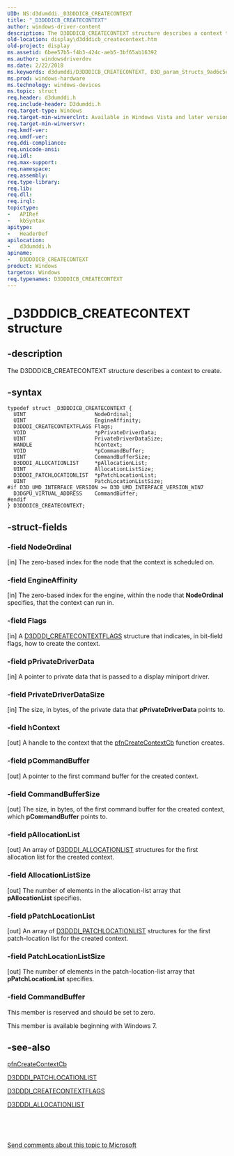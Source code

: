 ```yaml
---
UID: NS:d3dumddi._D3DDDICB_CREATECONTEXT
title: "_D3DDDICB_CREATECONTEXT"
author: windows-driver-content
description: The D3DDDICB_CREATECONTEXT structure describes a context to create.
old-location: display\d3dddicb_createcontext.htm
old-project: display
ms.assetid: 6bee57b5-f4b3-424c-aeb5-3bf65ab16392
ms.author: windowsdriverdev
ms.date: 2/22/2018
ms.keywords: d3dumddi/D3DDDICB_CREATECONTEXT, D3D_param_Structs_9ad6c5e1-c3aa-4546-b3c9-c07c8350093b.xml, display.d3dddicb_createcontext, D3DDDICB_CREATECONTEXT, D3DDDICB_CREATECONTEXT structure [Display Devices], _D3DDDICB_CREATECONTEXT
ms.prod: windows-hardware
ms.technology: windows-devices
ms.topic: struct
req.header: d3dumddi.h
req.include-header: D3dumddi.h
req.target-type: Windows
req.target-min-winverclnt: Available in Windows Vista and later versions of the Windows operating systems.
req.target-min-winversvr: 
req.kmdf-ver: 
req.umdf-ver: 
req.ddi-compliance: 
req.unicode-ansi: 
req.idl: 
req.max-support: 
req.namespace: 
req.assembly: 
req.type-library: 
req.lib: 
req.dll: 
req.irql: 
topictype:
-	APIRef
-	kbSyntax
apitype:
-	HeaderDef
apilocation:
-	d3dumddi.h
apiname:
-	D3DDDICB_CREATECONTEXT
product: Windows
targetos: Windows
req.typenames: D3DDDICB_CREATECONTEXT
---
```


# _D3DDDICB_CREATECONTEXT structure


## -description


The D3DDDICB_CREATECONTEXT structure describes a context to create.


## -syntax


````
typedef struct _D3DDDICB_CREATECONTEXT {
  UINT                      NodeOrdinal;
  UINT                      EngineAffinity;
  D3DDDI_CREATECONTEXTFLAGS Flags;
  VOID                      *pPrivateDriverData;
  UINT                      PrivateDriverDataSize;
  HANDLE                    hContext;
  VOID                      *pCommandBuffer;
  UINT                      CommandBufferSize;
  D3DDDI_ALLOCATIONLIST     *pAllocationList;
  UINT                      AllocationListSize;
  D3DDDI_PATCHLOCATIONLIST  *pPatchLocationList;
  UINT                      PatchLocationListSize;
#if D3D_UMD_INTERFACE_VERSION >= D3D_UMD_INTERFACE_VERSION_WIN7
  D3DGPU_VIRTUAL_ADDRESS    CommandBuffer;
#endif 
} D3DDDICB_CREATECONTEXT;
````


## -struct-fields




### -field NodeOrdinal

[in] The zero-based index for the node that the context is scheduled on.


### -field EngineAffinity

[in] The zero-based index for the engine, within the node that <b>NodeOrdinal</b> specifies, that the context can run in.


### -field Flags

[in] A <a href="..\d3dukmdt\ns-d3dukmdt-_d3dddi_createcontextflags.md">D3DDDI_CREATECONTEXTFLAGS</a> structure that indicates, in bit-field flags, how to create the context. 


### -field pPrivateDriverData

[in] A pointer to private data that is passed to a display miniport driver. 


### -field PrivateDriverDataSize

[in] The size, in bytes, of the private data that <b>pPrivateDriverData</b> points to.


### -field hContext

[out] A handle to the context that the <a href="https://msdn.microsoft.com/f3f5d6bc-3bc6-4214-830a-cffff01069cc">pfnCreateContextCb</a> function creates. 


### -field pCommandBuffer

[out] A pointer to the first command buffer for the created context.


### -field CommandBufferSize

[out] The size, in bytes, of the first command buffer for the created context, which <b>pCommandBuffer</b> points to. 


### -field pAllocationList

[out] An array of <a href="..\d3dukmdt\ns-d3dukmdt-_d3dddi_allocationlist.md">D3DDDI_ALLOCATIONLIST</a> structures for the first allocation list for the created context.


### -field AllocationListSize

[out] The number of elements in the allocation-list array that <b>pAllocationList</b> specifies.


### -field pPatchLocationList

[out] An array of <a href="..\d3dukmdt\ns-d3dukmdt-_d3dddi_patchlocationlist.md">D3DDDI_PATCHLOCATIONLIST</a> structures for the first patch-location list for the created context.


### -field PatchLocationListSize

[out] The number of elements in the patch-location-list array that <b>pPatchLocationList</b> specifies.


### -field CommandBuffer

This member is reserved and should be set to zero.

This member is available beginning with Windows 7.


## -see-also

<a href="https://msdn.microsoft.com/f3f5d6bc-3bc6-4214-830a-cffff01069cc">pfnCreateContextCb</a>



<a href="..\d3dukmdt\ns-d3dukmdt-_d3dddi_patchlocationlist.md">D3DDDI_PATCHLOCATIONLIST</a>



<a href="..\d3dukmdt\ns-d3dukmdt-_d3dddi_createcontextflags.md">D3DDDI_CREATECONTEXTFLAGS</a>



<a href="..\d3dukmdt\ns-d3dukmdt-_d3dddi_allocationlist.md">D3DDDI_ALLOCATIONLIST</a>



 

 

<a href="mailto:wsddocfb@microsoft.com?subject=Documentation%20feedback [display\display]:%20D3DDDICB_CREATECONTEXT structure%20 RELEASE:%20(2/22/2018)&amp;body=%0A%0APRIVACY STATEMENT%0A%0AWe use your feedback to improve the documentation. We don't use your email address for any other purpose, and we'll remove your email address from our system after the issue that you're reporting is fixed. While we're working to fix this issue, we might send you an email message to ask for more info. Later, we might also send you an email message to let you know that we've addressed your feedback.%0A%0AFor more info about Microsoft's privacy policy, see http://privacy.microsoft.com/en-us/default.aspx." title="Send comments about this topic to Microsoft">Send comments about this topic to Microsoft</a>

